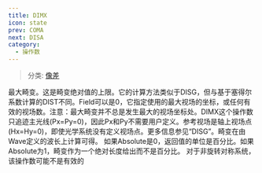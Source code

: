 ```yaml
---
title: DIMX
icon: state
prev: COMA
next: DISA
category:
  - 操作数
---
```


> 分类: [像差](/hb/operands/131/885/  "Zemax 操作数 像差")

最大畸变。这是畸变绝对值的上限。它的计算方法类似于DISG，但与基于塞得尔系数计算的DIST不同。Field可以是0，它指定使用的最大视场的坐标，或任何有效的视场数。注意：最大畸变并不总是发生最大的视场坐标处。DIMX这个操作数只追迹主光线(Px=Py=0)，因此Px和Py不需要用户定义。参考视场是轴上视场点(Hx=Hy=0)，即使光学系统没有定义视场点。更多信息参见“DISG”。畸变在由Wave定义的波长上计算可得。 
如果Absolute是0，返回值的单位是百分比。如果Absolute为1，畸变作为一个绝对长度给出而不是百分比。 
对于非旋转对称系统，该操作数可能不是有效的